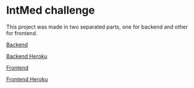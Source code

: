 # IntMed challenge

This project was made in two separated parts, one for backend and other for frontend. 

[Backend](https://github.com/ThiagoDiasV/silvertec/tree/master/backend)

[Backend Heroku](https://silvertec.herokuapp.com/)

[Frontend](https://github.com/ThiagoDiasV/silvertec/tree/master/frontend)

[Frontend Heroku](https://angularsilvertec.herokuapp.com/)